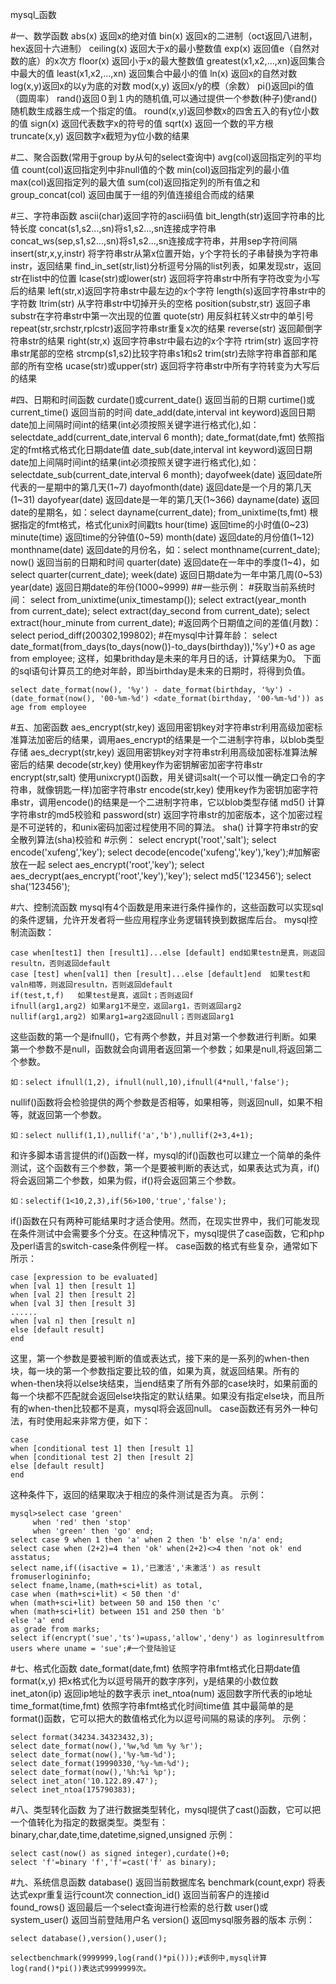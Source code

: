 mysql_函数

#一、数学函数
    abs(x)   返回x的绝对值
    bin(x)   返回x的二进制（oct返回八进制，hex返回十六进制）
    ceiling(x)   返回大于x的最小整数值
    exp(x)   返回值e（自然对数的底）的x次方
    floor(x)   返回小于x的最大整数值
    greatest(x1,x2,...,xn)返回集合中最大的值
    least(x1,x2,...,xn)      返回集合中最小的值
    ln(x)                    返回x的自然对数
    log(x,y)返回x的以y为底的对数
    mod(x,y)                 返回x/y的模（余数）
    pi()返回pi的值（圆周率）
    rand()返回０到１内的随机值,可以通过提供一个参数(种子)使rand()随机数生成器生成一个指定的值。
    round(x,y)返回参数x的四舍五入的有y位小数的值
    sign(x) 返回代表数字x的符号的值
    sqrt(x) 返回一个数的平方根
    truncate(x,y)            返回数字x截短为y位小数的结果

#二、聚合函数(常用于group by从句的select查询中)
    avg(col)返回指定列的平均值
    count(col)返回指定列中非null值的个数
    min(col)返回指定列的最小值
    max(col)返回指定列的最大值
    sum(col)返回指定列的所有值之和
    group_concat(col) 返回由属于一组的列值连接组合而成的结果

#三、字符串函数
    ascii(char)返回字符的ascii码值
    bit_length(str)返回字符串的比特长度
    concat(s1,s2...,sn)将s1,s2...,sn连接成字符串
    concat_ws(sep,s1,s2...,sn)将s1,s2...,sn连接成字符串，并用sep字符间隔
    insert(str,x,y,instr) 将字符串str从第x位置开始，y个字符长的子串替换为字符串instr，返回结果
    find_in_set(str,list)分析逗号分隔的list列表，如果发现str，返回str在list中的位置
    lcase(str)或lower(str) 返回将字符串str中所有字符改变为小写后的结果
    left(str,x)返回字符串str中最左边的x个字符
    length(s)返回字符串str中的字符数
    ltrim(str) 从字符串str中切掉开头的空格
    position(substr,str) 返回子串substr在字符串str中第一次出现的位置
    quote(str) 用反斜杠转义str中的单引号
    repeat(str,srchstr,rplcstr)返回字符串str重复x次的结果
    reverse(str) 返回颠倒字符串str的结果
    right(str,x) 返回字符串str中最右边的x个字符
    rtrim(str) 返回字符串str尾部的空格
    strcmp(s1,s2)比较字符串s1和s2
    trim(str)去除字符串首部和尾部的所有空格
    ucase(str)或upper(str) 返回将字符串str中所有字符转变为大写后的结果

#四、日期和时间函数
    curdate()或current_date() 返回当前的日期
    curtime()或current_time() 返回当前的时间
    date_add(date,interval int keyword)返回日期date加上间隔时间int的结果(int必须按照关键字进行格式化),如：selectdate_add(current_date,interval 6 month);
    date_format(date,fmt)  依照指定的fmt格式格式化日期date值
    date_sub(date,interval int keyword)返回日期date加上间隔时间int的结果(int必须按照关键字进行格式化),如：selectdate_sub(current_date,interval 6 month);
    dayofweek(date)   返回date所代表的一星期中的第几天(1~7)
    dayofmonth(date)  返回date是一个月的第几天(1~31)
    dayofyear(date)   返回date是一年的第几天(1~366)
    dayname(date)   返回date的星期名，如：select dayname(current_date);
    from_unixtime(ts,fmt)  根据指定的fmt格式，格式化unix时间戳ts
    hour(time)   返回time的小时值(0~23)
    minute(time)   返回time的分钟值(0~59)
    month(date)   返回date的月份值(1~12)
    monthname(date)   返回date的月份名，如：select monthname(current_date);
    now()    返回当前的日期和时间
    quarter(date)   返回date在一年中的季度(1~4)，如select quarter(current_date);
    week(date)   返回日期date为一年中第几周(0~53)
    year(date)   返回日期date的年份(1000~9999)
##一些示例：
#获取当前系统时间：
    select from_unixtime(unix_timestamp());
    select extract(year_month from current_date);
    select extract(day_second from current_date);
    select extract(hour_minute from current_date);
#返回两个日期值之间的差值(月数)：
    select period_diff(200302,199802);
#在mysql中计算年龄：
    select date_format(from_days(to_days(now())-to_days(birthday)),'%y')+0 as age from employee;
这样，如果brithday是未来的年月日的话，计算结果为0。
下面的sql语句计算员工的绝对年龄，即当birthday是未来的日期时，将得到负值。
    
    select date_format(now(), '%y') - date_format(birthday, '%y') -(date_format(now(), '00-%m-%d') <date_format(birthday, '00-%m-%d')) as age from employee

#五、加密函数
    aes_encrypt(str,key)  返回用密钥key对字符串str利用高级加密标准算法加密后的结果，调用aes_encrypt的结果是一个二进制字符串，以blob类型存储
    aes_decrypt(str,key)  返回用密钥key对字符串str利用高级加密标准算法解密后的结果
    decode(str,key)   使用key作为密钥解密加密字符串str
    encrypt(str,salt)   使用unixcrypt()函数，用关键词salt(一个可以惟一确定口令的字符串，就像钥匙一样)加密字符串str
    encode(str,key)   使用key作为密钥加密字符串str，调用encode()的结果是一个二进制字符串，它以blob类型存储
    md5()    计算字符串str的md5校验和
    password(str)   返回字符串str的加密版本，这个加密过程是不可逆转的，和unix密码加密过程使用不同的算法。
    sha()    计算字符串str的安全散列算法(sha)校验和
#示例：
    select encrypt('root','salt');
    select encode('xufeng','key');
    select decode(encode('xufeng','key'),'key');#加解密放在一起
    select aes_encrypt('root','key');
    select aes_decrypt(aes_encrypt('root','key'),'key');
    select md5('123456');
    select sha('123456');
    
#六、控制流函数
mysql有4个函数是用来进行条件操作的，这些函数可以实现sql的条件逻辑，允许开发者将一些应用程序业务逻辑转换到数据库后台。
mysql控制流函数：
    
    case when[test1] then [result1]...else [default] end如果testn是真，则返回resultn，否则返回default
    case [test] when[val1] then [result]...else [default]end  如果test和valn相等，则返回resultn，否则返回default
    if(test,t,f)   如果test是真，返回t；否则返回f
    ifnull(arg1,arg2) 如果arg1不是空，返回arg1，否则返回arg2
    nullif(arg1,arg2) 如果arg1=arg2返回null；否则返回arg1
这些函数的第一个是ifnull()，它有两个参数，并且对第一个参数进行判断。如果第一个参数不是null，函数就会向调用者返回第一个参数；如果是null,将返回第二个参数。
    
    如：select ifnull(1,2), ifnull(null,10),ifnull(4*null,'false');
nullif()函数将会检验提供的两个参数是否相等，如果相等，则返回null，如果不相等，就返回第一个参数。

    如：select nullif(1,1),nullif('a','b'),nullif(2+3,4+1);
和许多脚本语言提供的if()函数一样，mysql的if()函数也可以建立一个简单的条件测试，这个函数有三个参数，第一个是要被判断的表达式，如果表达式为真，if()将会返回第二个参数，如果为假，if()将会返回第三个参数。

    如：selectif(1<10,2,3),if(56>100,'true','false');
if()函数在只有两种可能结果时才适合使用。然而，在现实世界中，我们可能发现在条件测试中会需要多个分支。在这种情况下，mysql提供了case函数，它和php及perl语言的switch-case条件例程一样。
case函数的格式有些复杂，通常如下所示：
    
    case [expression to be evaluated]
    when [val 1] then [result 1]
    when [val 2] then [result 2]
    when [val 3] then [result 3]
    ......
    when [val n] then [result n]
    else [default result]
    end
这里，第一个参数是要被判断的值或表达式，接下来的是一系列的when-then块，每一块的第一个参数指定要比较的值，如果为真，就返回结果。所有的when-then块将以else块结束，当end结束了所有外部的case块时，如果前面的每一个块都不匹配就会返回else块指定的默认结果。如果没有指定else块，而且所有的when-then比较都不是真，mysql将会返回null。
case函数还有另外一种句法，有时使用起来非常方便，如下：
    
    case
    when [conditional test 1] then [result 1]
    when [conditional test 2] then [result 2]
    else [default result]
    end
这种条件下，返回的结果取决于相应的条件测试是否为真。
示例：
    
    mysql>select case 'green'
         when 'red' then 'stop'
         when 'green' then 'go' end;
    select case 9 when 1 then 'a' when 2 then 'b' else 'n/a' end;
    select case when (2+2)=4 then 'ok' when(2+2)<>4 then 'not ok' end asstatus;
    select name,if((isactive = 1),'已激活','未激活') as result fromuserlogininfo;
    select fname,lname,(math+sci+lit) as total,
    case when (math+sci+lit) < 50 then 'd'
    when (math+sci+lit) between 50 and 150 then 'c'
    when (math+sci+lit) between 151 and 250 then 'b'
    else 'a' end
    as grade from marks;
    select if(encrypt('sue','ts')=upass,'allow','deny') as loginresultfrom users where uname = 'sue';#一个登陆验证

#七、格式化函数
    date_format(date,fmt)  依照字符串fmt格式化日期date值
    format(x,y)   把x格式化为以逗号隔开的数字序列，y是结果的小数位数
    inet_aton(ip)   返回ip地址的数字表示
    inet_ntoa(num)   返回数字所代表的ip地址
    time_format(time,fmt)  依照字符串fmt格式化时间time值
其中最简单的是format()函数，它可以把大的数值格式化为以逗号间隔的易读的序列。
示例：
    
    select format(34234.34323432,3);
    select date_format(now(),'%w,%d %m %y %r');
    select date_format(now(),'%y-%m-%d');
    select date_format(19990330,'%y-%m-%d');
    select date_format(now(),'%h:%i %p');
    select inet_aton('10.122.89.47');
    select inet_ntoa(175790383);

#八、类型转化函数
为了进行数据类型转化，mysql提供了cast()函数，它可以把一个值转化为指定的数据类型。类型有：binary,char,date,time,datetime,signed,unsigned
示例：

    select cast(now() as signed integer),curdate()+0;
    select 'f'=binary 'f','f'=cast('f' as binary);

#九、系统信息函数
    database()   返回当前数据库名
    benchmark(count,expr)  将表达式expr重复运行count次
    connection_id()   返回当前客户的连接id
    found_rows()   返回最后一个select查询进行检索的总行数
    user()或system_user()  返回当前登陆用户名
    version()   返回mysql服务器的版本
示例：
    
    select database(),version(),user();
    
    selectbenchmark(9999999,log(rand()*pi()));#该例中,mysql计算log(rand()*pi())表达式9999999次。
